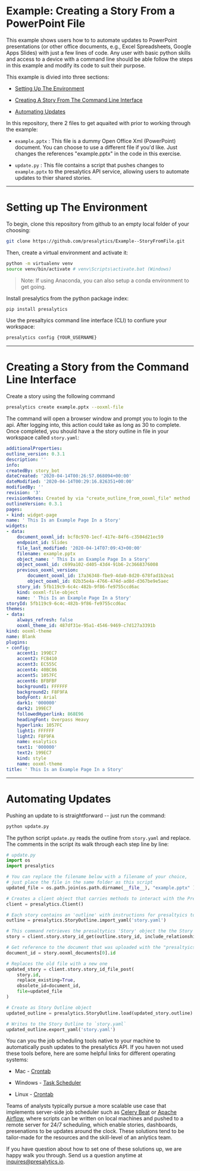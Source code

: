 # Example: Creating a Story From a PowerPoint File

This example shows users how to to automate updates to PowerPoint presentations (or other office documents, e.g., Excel Spreadsheets, Google Apps Slides) with just a few lines of code.  Any user with basic python skills and access to a device with a command line should be able follow the steps in this example and modify its code to suit their purpose.



This example is divied into three sections:

* [Setting Up The Environment](#Setting)

* [Creating A Story From The Command Line Interface](#creating)

* [Automating Updates](#Automating)

In this repository, there 2 files to get aquaited with prior to working through the example:

* `example.pptx` : This file is a dummy Open Office Xml (PowerPoint) document.  You can choose to use a different file if you'd like.  Just changes the references "example.pptx" in the code in this exercise.

* `update.py` : This file contains a script that pushes changes to `example.pptx` to the presalytics API service, allowing users to automate updates to thier shared stories.

---

# Setting up The Environment

To begin, clone this repository from github to an empty local folder of your choosing:

~~~~bash
git clone https://github.com/presalytics/Example--StoryFromFile.git
~~~~

Then, create a virtual environment and activate it:

~~~~bash
python -m virtualenv venv
source venv/bin/activate # venv\Scripts\activate.bat (Windows)
~~~~
> Note: If using Anaconda, you can also setup a conda environment to get going.


Install presalytics from the python package index:

~~~~bash
pip install presalytics
~~~~

Use the presaltyics command line interface (CLI) to confiure your workspace:

~~~~bash
presalytics config {YOUR_USERNAME}
~~~~

---

# Creating a Story from the Command Line Interface

Create a story using the following command

~~~~bash
presalytics create example.pptx --ooxml-file
~~~~

The command will open a browser window and prompt you to login to the api. After logging into, this action could take as long as 30 to complete.  Once completed, you should have a the story outline in file in your workspace called `story.yaml`:

~~~~yaml
additionalProperties:
outline_version: 0.3.1
description: ''
info:
createdBy: story_bot
dateCreated: '2020-04-14T00:26:57.068094+00:00'
dateModified: '2020-04-14T00:29:16.826351+00:00'
modifiedBy: ''
revision: '3'
revisionNotes: Created by via "create_outline_from_ooxml_file" method
outlineVersion: 0.3.1
pages:
- kind: widget-page
name: ' This Is an Example Page In a Story'
widgets:
- data:
    document_ooxml_id: bcf8c970-1ecf-417e-84f6-c3504d21ec59
    endpoint_id: Slides
    file_last_modified: '2020-04-14T07:09:43+00:00'
    filename: example.pptx
    object_name: ' This Is an Example Page In a Story'
    object_ooxml_id: c699a102-d405-43d4-91b6-2c3668376008
    previous_ooxml_version:
        document_ooxml_id: 17a36348-fbe9-4da0-8d20-678fad1b2ea1
        object_ooxml_id: 02b35e4a-4766-474d-ad8d-d367be9e5aec
    story_id: 5fb119c9-6c4c-482b-9f86-fe9755ccd6ac
    kind: ooxml-file-object
    name: ' This Is an Example Page In a Story'
storyId: 5fb119c9-6c4c-482b-9f86-fe9755ccd6ac
themes:
- data:
    always_refresh: false
    ooxml_theme_id: 487df31e-95a1-4546-9469-c7d127a3391b
kind: ooxml-theme
name: Blank
plugins:
- config:
    accent1: 199EC7
    accent2: FCB410
    accent3: EC555C
    accent4: 40BC86
    accent5: 1057FC
    accent6: BFBFBF
    background1: FFFFFF
    background2: F8F9FA
    bodyFont: Arial
    dark1: '000000'
    dark2: 199EC7
    followedHyperlink: 868E96
    headingFont: Overpass Heavy
    hyperlink: 1057FC
    light1: FFFFFF
    light2: F8F9FA
    name: esalytics
    text1: '000000'
    text2: 199EC7
    kind: style
    name: ooxml-theme
title: ' This Is an Example Page In a Story'
~~~~


---

# Automating Updates


Pushing an update to is straightforward -- just run the command:
   
~~~bash
python update.py
~~~~

The python script `update.py` reads the outline from `story.yaml` and replace.  The comments in the script its walk through each step line by line:

~~~~python
# update.py
import os
import presalytics

# You can replace the filename below with a filename of your choice,
# just place the file in the same folder as this script
updated_file = os.path.join(os.path.dirname(__file__), "example.pptx" )

# Creates a client object that carries methods to interact with the Presalytics API
client = presalytics.Client()

# Each story contains an 'outline' with instructions for presaltyics to
outline = presalytics.StoryOutline.import_yaml('story.yaml')

# This command retrieves the presaltytics 'Story' object the the Story API
story = client.story.story_id_get(outline.story_id, include_relationships=True)

# Get reference to the document that was uploaded with the "presaltyics create Example2.pptx --ooxml-file" command
document_id = story.ooxml_documents[0].id

# Replaces the old file with a new one
updated_story = client.story.story_id_file_post(
    story.id, 
    replace_existing=True, 
    obsolete_id=document_id,
    file=updated_file
)

# Create as Story Outline object
updated_outline = presalytics.StoryOutline.load(updated_story.outline)

# Writes to the Story Outline to `story.yaml`
updated_outline.export_yaml('story.yaml')
~~~~

You can you the job scheduling tools native to your machine to automatically push updates to the presalytics API.  If you haven not used these tools before, here are some helpful links for different operating systems:

* Mac - [Crontab](https://medium.com/better-programming/https-medium-com-ratik96-scheduling-jobs-with-crontab-on-macos-add5a8b26c30)

* Windows - [Task Scheduler](https://towardsdatascience.com/automate-your-python-scripts-with-task-scheduler-661d0a40b279)

* Linux - [Crontab](https://opensource.com/article/17/11/how-use-cron-linux)

Teams of analysts typically pursue a more scalable use case that implements server-side job scheduler such as [Celery Beat](https://docs.celeryproject.org/en/latest/userguide/periodic-tasks.html) or [Apache Airflow](https://airflow.apache.org/), where scripts can be written on local machines and pushed to a remote server for 24/7 scheduling, which enable stories, dashboards, presenations to be updates around the clock.  These solutions tend to be tailor-made for the resources and the skill-level of an anlytics team.   

If you have question about how to set one of these solutions up, we are happy walk you through.  Send us a question anytime at [inquires@presalytics.io](mailto:inquires@presalytics.io).



